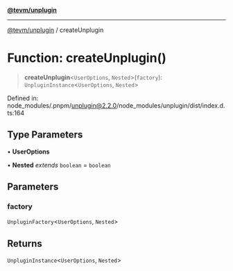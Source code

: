 [**@tevm/unplugin**](../README.md)

***

[@tevm/unplugin](../globals.md) / createUnplugin

# Function: createUnplugin()

> **createUnplugin**\<`UserOptions`, `Nested`\>(`factory`): `UnpluginInstance`\<`UserOptions`, `Nested`\>

Defined in: node\_modules/.pnpm/unplugin@2.2.0/node\_modules/unplugin/dist/index.d.ts:164

## Type Parameters

• **UserOptions**

• **Nested** *extends* `boolean` = `boolean`

## Parameters

### factory

`UnpluginFactory`\<`UserOptions`, `Nested`\>

## Returns

`UnpluginInstance`\<`UserOptions`, `Nested`\>
